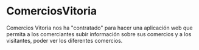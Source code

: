 # ComerciosVitoria
Comercios Vitoria nos ha "contratado" para hacer una aplicación web que permita a los comerciantes subir información sobre sus comercios y a los visitantes, poder ver los diferentes comercios.
